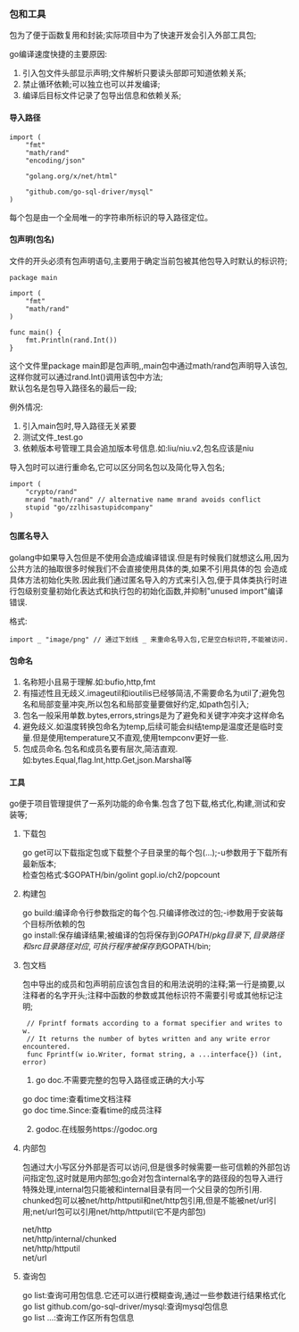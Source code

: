 ### 包和工具 ###

包为了便于函数复用和封装;实际项目中为了快速开发会引入外部工具包;

go编译速度快捷的主要原因:

1. 引入包文件头部显示声明;文件解析只要读头部即可知道依赖关系;
2. 禁止循环依赖;可以独立也可以并发编译;
3. 编译后目标文件记录了包导出信息和依赖关系;

#### 导入路径 ####
	
	import (
	    "fmt"
	    "math/rand"
	    "encoding/json"
	
	    "golang.org/x/net/html"
	
	    "github.com/go-sql-driver/mysql"
	)

每个包是由一个全局唯一的字符串所标识的导入路径定位。


#### 包声明(包名) ####

文件的开头必须有包声明语句,主要用于确定当前包被其他包导入时默认的标识符;

	package main
	
	import (
	    "fmt"
	    "math/rand"
	)
	
	func main() {
	    fmt.Println(rand.Int())
	}

这个文件里package main即是包声明,,main包中通过math/rand包声明导入该包,这样你就可以通过rand.Int()调用该包中方法;    
默认包名是包导入路径名的最后一段;    

例外情况:

1. 引入main包时,导入路径无关紧要
2. 测试文件_test.go
3. 依赖版本号管理工具会追加版本号信息.如:liu/niu.v2,包名应该是niu

导入包时可以进行重命名,它可以区分同名包以及简化导入包名;

	import (
	    "crypto/rand"
	    mrand "math/rand" // alternative name mrand avoids conflict
		stupid "go/zzlhisastupidcompany"
	)

#### 包匿名导入 ####

golang中如果导入包但是不使用会造成编译错误.但是有时候我们就想这么用,因为公共方法的抽取很多时候我们不会直接使用具体的类,如果不引用具体的包
会造成具体方法初始化失败.因此我们通过匿名导入的方式来引入包,便于具体类执行时进行包级别变量初始化表达式和执行包的初始化函数,并抑制"unused import"编译错误.

格式:

	import _ "image/png" // 通过下划线 _ 来重命名导入包,它是空白标识符,不能被访问.

#### 包命名 ####

1. 名称短小且易于理解.如:bufio,http,fmt
2. 有描述性且无歧义.imageutil和ioutilis已经够简洁,不需要命名为util了;避免包名和局部变量冲突,所以包名和局部变量要做好约定,如path包引入;
3. 包名一般采用单数.bytes,errors,strings是为了避免和关键字冲突才这样命名
4. 避免歧义.如温度转换包命名为temp,后续可能会纠结temp是温度还是临时变量.但是使用temperature又不直观,使用tempconv更好一些.
5. 包成员命名.包名和成员名要有层次,简洁直观.如:bytes.Equal,flag.Int,http.Get,json.Marshal等


#### 工具 ####


go便于项目管理提供了一系列功能的命令集.包含了包下载,格式化,构建,测试和安装等;

1. 下载包 

	go get可以下载指定包或下载整个子目录里的每个包(...);-u参数用于下载所有最新版本;    
	检查包格式:$GOPATH/bin/golint gopl.io/ch2/popcount

2. 构建包

	go build:编译命令行参数指定的每个包.只编译修改过的包;-i参数用于安装每个目标所依赖的包    
	go install:保存编译结果;被编译的包将保存到$GOPATH/pkg目录下,目录路径和src目录路径对应,可执行程序被保存到$GOPATH/bin;

3. 包文档

	包中导出的成员和包声明前应该包含目的和用法说明的注释;第一行是摘要,以注释者的名字开头;注释中函数的参数或其他标识符不需要引号或其他标记注明;

    	// Fprintf formats according to a format specifier and writes to w.    
    	// It returns the number of bytes written and any write error encountered.   
    	func Fprintf(w io.Writer, format string, a ...interface{}) (int, error)
	1. go doc.不需要完整的包导入路径或正确的大小写    
	
	go doc time:查看time文档注释    
	go doc time.Since:查看time的成员注释    
	
	2. godoc.在线服务https://godoc.org

4. 内部包

	包通过大小写区分外部是否可以访问,但是很多时候需要一些可信赖的外部包访问指定包,这时就是用内部包;go会对包含internal名字的路径段的包导入进行特殊处理,internal包只能被和internal目录有同一个父目录的包所引用.    
	chunked包可以被net/http/httputil和net/http包引用,但是不能被net/url引用;net/url包可以引用net/http/httputil(它不是内部包)
	
	net/http    
	net/http/internal/chunked   
	net/http/httputil   
	net/url

5. 查询包

	go list:查询可用包信息.它还可以进行模糊查询,通过一些参数进行结果格式化    
	go list github.com/go-sql-driver/mysql:查询mysql包信息    
	go list ...:查询工作区所有包信息    






